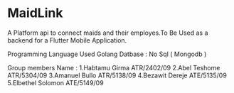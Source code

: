 # MaidLink
A Platform api to connect maids and their employes.To Be Used as a backend for a Flutter Mobile Application.

Programming Language Used Golang 
Datbase  : No Sql ( Mongodb  )

Group members Name :
1.Habtamu Girma ATR/2402/09
2.Abel Teshome ATR/5304/09
3.Amanuel Bullo ATR/5138/09
4.Bezawit Dereje ATE/5135/09
5.Elbethel Solomon ATE/5149/09

